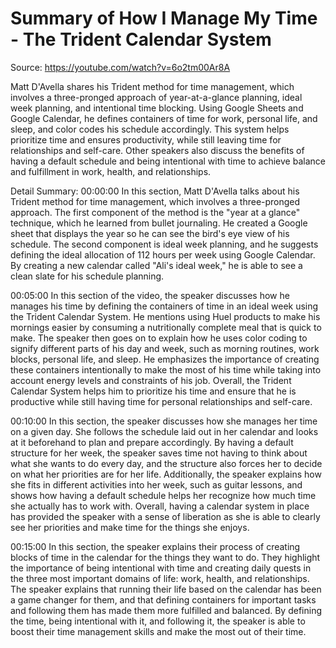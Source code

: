# Summary of How I Manage My Time - The Trident Calendar System

Source: https://youtube.com/watch?v=6o2tm00Ar8A

Matt D'Avella shares his Trident method for time management, which involves a three-pronged approach of year-at-a-glance planning, ideal week planning, and intentional time blocking. Using Google Sheets and Google Calendar, he defines containers of time for work, personal life, and sleep, and color codes his schedule accordingly. This system helps prioritize time and ensures productivity, while still leaving time for relationships and self-care. Other speakers also discuss the benefits of having a default schedule and being intentional with time to achieve balance and fulfillment in work, health, and relationships.

Detail Summary: 
00:00:00
In this section, Matt D'Avella talks about his Trident method for time management, which involves a three-pronged approach. The first component of the method is the "year at a glance" technique, which he learned from bullet journaling. He created a Google sheet that displays the year so he can see the bird's eye view of his schedule. The second component is ideal week planning, and he suggests defining the ideal allocation of 112 hours per week using Google Calendar. By creating a new calendar called "Ali's ideal week," he is able to see a clean slate for his schedule planning.

00:05:00
In this section of the video, the speaker discusses how he manages his time by defining the containers of time in an ideal week using the Trident Calendar System. He mentions using Huel products to make his mornings easier by consuming a nutritionally complete meal that is quick to make. The speaker then goes on to explain how he uses color coding to signify different parts of his day and week, such as morning routines, work blocks, personal life, and sleep. He emphasizes the importance of creating these containers intentionally to make the most of his time while taking into account energy levels and constraints of his job. Overall, the Trident Calendar System helps him to prioritize his time and ensure that he is productive while still having time for personal relationships and self-care.

00:10:00
In this section, the speaker discusses how she manages her time on a given day. She follows the schedule laid out in her calendar and looks at it beforehand to plan and prepare accordingly. By having a default structure for her week, the speaker saves time not having to think about what she wants to do every day, and the structure also forces her to decide on what her priorities are for her life. Additionally, the speaker explains how she fits in different activities into her week, such as guitar lessons, and shows how having a default schedule helps her recognize how much time she actually has to work with. Overall, having a calendar system in place has provided the speaker with a sense of liberation as she is able to clearly see her priorities and make time for the things she enjoys.

00:15:00
In this section, the speaker explains their process of creating blocks of time in the calendar for the things they want to do. They highlight the importance of being intentional with time and creating daily quests in the three most important domains of life: work, health, and relationships. The speaker explains that running their life based on the calendar has been a game changer for them, and that defining containers for important tasks and following them has made them more fulfilled and balanced. By defining the time, being intentional with it, and following it, the speaker is able to boost their time management skills and make the most out of their time.

